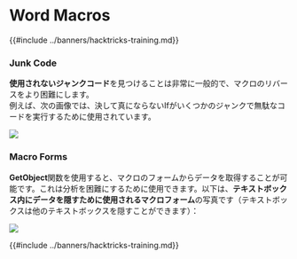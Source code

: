 # Word Macros

{{#include ../banners/hacktricks-training.md}}

### Junk Code

**使用されないジャンクコード**を見つけることは非常に一般的で、マクロのリバースをより困難にします。\
例えば、次の画像では、決して真にならないIfがいくつかのジャンクで無駄なコードを実行するために使用されています。

![](<../images/image (369).png>)

### Macro Forms

**GetObject**関数を使用すると、マクロのフォームからデータを取得することが可能です。これは分析を困難にするために使用できます。以下は、**テキストボックス内にデータを隠すために使用されるマクロフォーム**の写真です（テキストボックスは他のテキストボックスを隠すことができます）：

![](<../images/image (344).png>)

{{#include ../banners/hacktricks-training.md}}
